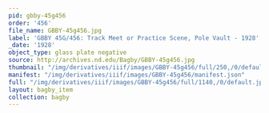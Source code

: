 ```yaml
---
pid: gbby-45g456
order: '456'
file_name: GBBY-45g456.jpg
label: 'GBBY 45G/456: Track Meet or Practice Scene, Pole Vault - 1928'
_date: '1928'
object_type: glass plate negative
source: http://archives.nd.edu/Bagby/GBBY-45g456.jpg
thumbnail: "/img/derivatives/iiif/images/GBBY-45g456/full/250,/0/default.jpg"
manifest: "/img/derivatives/iiif/images/GBBY-45g456/manifest.json"
full: "/img/derivatives/iiif/images/GBBY-45g456/full/1140,/0/default.jpg"
layout: bagby_item
collection: bagby
---
```

